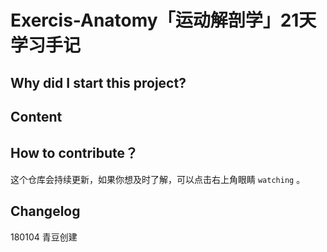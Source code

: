 # Exercis-Anatomy「运动解剖学」21天学习手记

## Why did I start this project?


## Content




## How to contribute？


这个仓库会持续更新，如果你想及时了解，可以点击右上角眼睛 `watching` 。




## Changelog

180104 青豆创建
